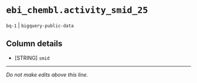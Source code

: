 # `ebi_chembl.activity_smid_25`
`bq-1` | `bigquery-public-data`

## Column details
* [STRING]    `smid`

-------------------------------------------------------------------------------
*Do not make edits above this line.*
